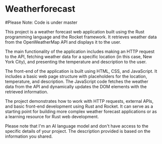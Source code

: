 # Weatherforecast
#Please Note: Code is under master

This project is a weather forecast web application built using the Rust programming language and the Rocket framework. It retrieves weather data from the OpenWeatherMap API and displays it to the user. 
 
The main functionality of the application includes making an HTTP request to the API, fetching weather data for a specific location (in this case, New York City), and presenting the temperature and description to the user. 
 
The front-end of the application is built using HTML, CSS, and JavaScript. It includes a basic web page structure with placeholders for the location, temperature, and description. The JavaScript code fetches the weather data from the API and dynamically updates the DOM elements with the retrieved information. 
 
The project demonstrates how to work with HTTP requests, external APIs, and basic front-end development using Rust and Rocket. It can serve as a starting point for building more complex weather forecast applications or as a learning resource for Rust web development. 
 
Please note that I'm an AI language model and don't have access to the specific details of your project. The description provided is based on the information you shared.

